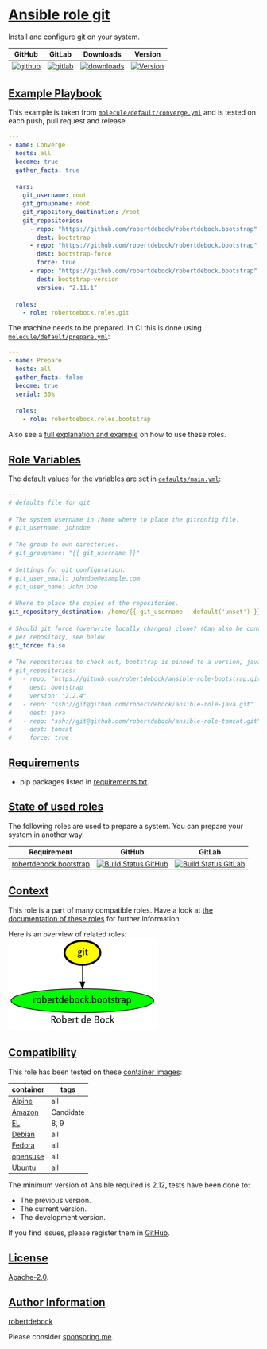 # [Ansible role git](#git)

Install and configure git on your system.

|GitHub|GitLab|Downloads|Version|
|------|------|---------|-------|
|[![github](https://github.com/robertdebock/ansible-role-git/workflows/Ansible%20Molecule/badge.svg)](https://github.com/robertdebock/ansible-role-git/actions)|[![gitlab](https://gitlab.com/robertdebock-iac/ansible-role-git/badges/master/pipeline.svg)](https://gitlab.com/robertdebock-iac/ansible-role-git)|[![downloads](https://img.shields.io/ansible/role/d/robertdebock/git)](https://galaxy.ansible.com/robertdebock/git)|[![Version](https://img.shields.io/github/release/robertdebock/ansible-role-git.svg)](https://github.com/robertdebock/ansible-role-git/releases/)|

## [Example Playbook](#example-playbook)

This example is taken from [`molecule/default/converge.yml`](https://github.com/robertdebock/ansible-role-git/blob/master/molecule/default/converge.yml) and is tested on each push, pull request and release.

```yaml
---
- name: Converge
  hosts: all
  become: true
  gather_facts: true

  vars:
    git_username: root
    git_groupname: root
    git_repository_destination: /root
    git_repositories:
      - repo: "https://github.com/robertdebock/robertdebock.bootstrap"
        dest: bootstrap
      - repo: "https://github.com/robertdebock/robertdebock.bootstrap"
        dest: bootstrap-force
        force: true
      - repo: "https://github.com/robertdebock/robertdebock.bootstrap"
        dest: bootstrap-version
        version: "2.11.1"

  roles:
    - role: robertdebock.roles.git
```

The machine needs to be prepared. In CI this is done using [`molecule/default/prepare.yml`](https://github.com/robertdebock/ansible-role-git/blob/master/molecule/default/prepare.yml):

```yaml
---
- name: Prepare
  hosts: all
  gather_facts: false
  become: true
  serial: 30%

  roles:
    - role: robertdebock.roles.bootstrap
```

Also see a [full explanation and example](https://robertdebock.nl/how-to-use-these-roles.html) on how to use these roles.

## [Role Variables](#role-variables)

The default values for the variables are set in [`defaults/main.yml`](https://github.com/robertdebock/ansible-role-git/blob/master/defaults/main.yml):

```yaml
---
# defaults file for git

# The system username in /home where to place the gitconfig file.
# git_username: johndoe

# The group to own directories.
# git_groupname: "{{ git_username }}"

# Settings for git configuration.
# git_user_email: johndoe@example.com
# git_user_name: John Doe

# Where to place the copies of the repositories.
git_repository_destination: /home/{{ git_username | default('unset') }}/Documents/github.com/{{ git_username | default('unset') }}

# Should git force (overwrite locally changed) clone? (Can also be controlled
# per repository, see below.
git_force: false

# The repositories to check out, bootstrap is pinned to a version, java will get HEAD/latest.
# git_repositories:
#   - repo: "https://github.com/robertdebock/ansible-role-bootstrap.git"
#     dest: bootstrap
#     version: "2.2.4"
#   - repo: "ssh://git@github.com/robertdebock/ansible-role-java.git"
#     dest: java
#   - repo: "ssh://git@github.com/robertdebock/ansible-role-tomcat.git"
#     dest: tomcat
#     force: true
```

## [Requirements](#requirements)

- pip packages listed in [requirements.txt](https://github.com/robertdebock/ansible-role-git/blob/master/requirements.txt).

## [State of used roles](#state-of-used-roles)

The following roles are used to prepare a system. You can prepare your system in another way.

| Requirement | GitHub | GitLab |
|-------------|--------|--------|
|[robertdebock.bootstrap](https://galaxy.ansible.com/robertdebock/bootstrap)|[![Build Status GitHub](https://github.com/robertdebock/ansible-role-bootstrap/workflows/Ansible%20Molecule/badge.svg)](https://github.com/robertdebock/ansible-role-bootstrap/actions)|[![Build Status GitLab](https://gitlab.com/robertdebock-iac/ansible-role-bootstrap/badges/master/pipeline.svg)](https://gitlab.com/robertdebock-iac/ansible-role-bootstrap)|

## [Context](#context)

This role is a part of many compatible roles. Have a look at [the documentation of these roles](https://robertdebock.nl/) for further information.

Here is an overview of related roles:
![dependencies](https://raw.githubusercontent.com/robertdebock/ansible-role-git/png/requirements.png "Dependencies")

## [Compatibility](#compatibility)

This role has been tested on these [container images](https://hub.docker.com/u/robertdebock):

|container|tags|
|---------|----|
|[Alpine](https://hub.docker.com/r/robertdebock/alpine)|all|
|[Amazon](https://hub.docker.com/r/robertdebock/amazonlinux)|Candidate|
|[EL](https://hub.docker.com/r/robertdebock/enterpriselinux)|8, 9|
|[Debian](https://hub.docker.com/r/robertdebock/debian)|all|
|[Fedora](https://hub.docker.com/r/robertdebock/fedora)|all|
|[opensuse](https://hub.docker.com/r/robertdebock/opensuse)|all|
|[Ubuntu](https://hub.docker.com/r/robertdebock/ubuntu)|all|

The minimum version of Ansible required is 2.12, tests have been done to:

- The previous version.
- The current version.
- The development version.

If you find issues, please register them in [GitHub](https://github.com/robertdebock/ansible-role-git/issues).

## [License](#license)

[Apache-2.0](https://github.com/robertdebock/ansible-role-git/blob/master/LICENSE).

## [Author Information](#author-information)

[robertdebock](https://robertdebock.nl/)

Please consider [sponsoring me](https://github.com/sponsors/robertdebock).
